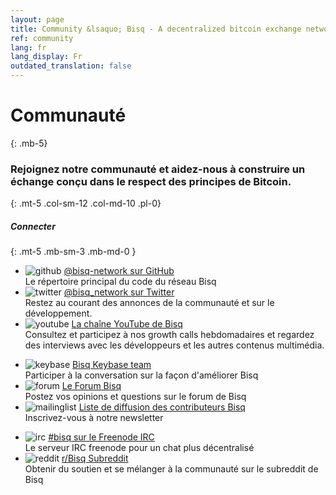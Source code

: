 ```yaml
---
layout: page
title: Community &lsaquo; Bisq - A decentralized bitcoin exchange network
ref: community
lang: fr
lang_display: Fr
outdated_translation: false
---
```

# Communauté
{: .mb-5}

### Rejoignez notre communauté et aidez-nous à construire un échange conçu dans le respect des principes de Bitcoin.
{: .mt-5 .col-sm-12 .col-md-10 .pl-0}



##### Connecter
{: .mt-5 .mb-sm-3 .mb-md-0 }

<div class="row mb-sm-4 mb-md-0">

  <ul class="mt-sm-0 mb-0 mt-md-3 mb-md-5 community-links grey col-sm-12 col-md-4 pr-3">
    <li><img src="/images/community/github.svg" alt="github" loading="lazy"> <a href="https://github.com/bisq-network">@bisq-network sur GitHub</a><br> Le répertoire principal du code du réseau Bisq</li>
    <li><img src="/images/community/twitter.svg" alt="twitter" loading="lazy"> <a href="https://twitter.com/bisq_network">@bisq_network sur Twitter</a><br>Restez au courant des annonces de la communauté et sur le développement.</li>
    <li><img src="/images/community/youtube.svg" alt="youtube" loading="lazy"> <a href="https://www.youtube.com/c/bisq-network">La chaîne YouTube de Bisq</a><br>Consultez et participez à nos growth calls hebdomadaires et regardez des interviews avec les développeurs et les autres contenus multimédia.</li>
  </ul>
  <ul class="mt-sm-0 mb-0 mt-md-3 mb-md-5 community-links grey col-sm-12 col-md-4 pr-3">
    <li><img src="/images/community/keybase.svg" alt="keybase" loading="lazy"> <a href="https://keybase.io/team/bisq">Bisq Keybase team</a><br>Participer à la conversation sur la façon d'améliorer Bisq</li>
    <li><img src="/images/community/forum.svg" alt="forum" loading="lazy"> <a href="https://bisq.community"> Le Forum Bisq</a><br>Postez vos opinions et questions sur le forum de Bisq</li>
    <li><img src="/images/community/mailinglist.svg" alt="mailinglist" loading="lazy"> <a href="https://lists.bisq.network/listinfo/bisq-contrib">Liste de diffusion des contributeurs Bisq</a><br>Inscrivez-vous à notre newsletter</li>
  </ul>
  <ul class="mt-sm-0 mb-0 mt-md-3 mb-md-5 community-links grey col-sm-12 col-md-4 pr-3">
    <li><img src="/images/community/irc.svg" alt="irc" loading="lazy"> <a href="https://webchat.freenode.net/?channels=bisq">#bisq sur le Freenode IRC</a><br>Le serveur IRC freenode pour un chat plus décentralisé</li>
    <li><img src="/images/community/reddit.svg" alt="reddit" loading="lazy"> <a href="https://www.reddit.com/r/bisq">r/Bisq Subreddit</a><br>Obtenir du soutien et se mélanger à la communauté sur le subreddit de Bisq </li>
  </ul>
</div>
